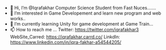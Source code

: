 - 👋 Hi, I’m @Iqrafakhar Computer Science Student from Fast Nuces.......
- 👀 I’m interested in Game Developement and learn new program and web works..
- 🌱 I’m currently learning Unity for game development at Game Train...
- 📫 How to reach me ...
Twitter: https://twitter.com/iqrafakhar3  WebSite_Carred: https://iqrafakhar.carrd.co/  LinkdIn: https://www.linkedin.com/in/iqra-fakhar-a54544205/
<!---
Iqrafakhar/Iqrafakhar is a ✨ special ✨ repository because its `README.md` (this file) appears on your GitHub profile.
You can click the Preview link to take a look at your changes.
--->
